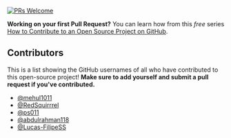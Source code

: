 [![PRs Welcome](https://img.shields.io/badge/PRs-welcome-brightgreen.svg?style=flat-square)](http://makeapullrequest.com)

**Working on your first Pull Request?** You can learn how from this _free_ series [How to Contribute to an Open Source Project on GitHub](https://egghead.io/series/how-to-contribute-to-an-open-source-project-on-github).

## Contributors

This is a list showing the GitHub usernames of all who have contributed to this open-source project! **Make sure to add yourself and submit a pull request if you've contributed.**

- [@mehul1011](https://github.com/mehul1011)
- [@RedSquirrrel](https://github.com/RedSquirrrel) 
- [@ps011](https://github.com/ps011)
- [@abdulrahman118](https://github.com/abdulrahman118)
- [@Lucas-FilipeSS](https://github.com/Lucas-FilipeSS)
